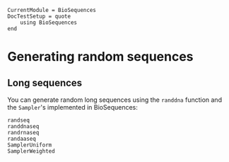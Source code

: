 ```@meta
CurrentModule = BioSequences
DocTestSetup = quote
    using BioSequences
end
```
# Generating random sequences

## Long sequences

You can generate random long sequences using the `randdna` function and the
`Sampler`'s implemented in BioSequences:

```@docs
randseq
randdnaseq
randrnaseq
randaaseq
SamplerUniform
SamplerWeighted
```
